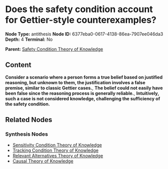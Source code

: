 # Does the safety condition account for Gettier-style counterexamples?

**Node Type:** antithesis
**Node ID:** 6377eba0-0617-4138-86ea-7907ee046da3
**Depth:** 4
**Terminal:** No

**Parent:** [Safety Condition Theory of Knowledge](safety-condition-theory-of-knowledge-synthesis-4b703548-50e7-48c7-bdbb-e61dd41e3cc9.md)

## Content

**Consider a scenario where a person forms a true belief based on justified reasoning, but unknown to them, the justification involves a false premise, similar to classic Gettier cases.**, **The belief could not easily have been false since the reasoning process is generally reliable.**, **Intuitively, such a case is not considered knowledge, challenging the sufficiency of the safety condition.**

## Related Nodes

### Synthesis Nodes

- [Sensitivity Condition Theory of Knowledge](sensitivity-condition-theory-of-knowledge-synthesis-ae0dec3c-3387-4ca6-a3c4-bc7b424f66a4.md)
- [Tracking Condition Theory of Knowledge](tracking-condition-theory-of-knowledge-synthesis-cb70b95a-c790-4aca-91a8-6486e2be1b19.md)
- [Relevant Alternatives Theory of Knowledge](relevant-alternatives-theory-of-knowledge-synthesis-641b6050-2be2-4ed1-b6c0-7da458654340.md)
- [Causal Theory of Knowledge](causal-theory-of-knowledge-synthesis-d2aecc8f-9b27-4991-8d40-c81750636cc8.md)
